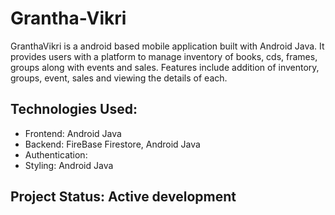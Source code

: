# Grantha-Vikri
GranthaVikri is a android based mobile application built with Android Java. It provides users with a platform to manage inventory of books, cds, frames, groups along with events and sales. Features include addition of inventory, groups, event, sales and viewing the details of each.

## Technologies Used:
- Frontend: Android Java
- Backend: FireBase Firestore, Android Java
- Authentication: 
- Styling: Android Java

## Project Status: Active development
